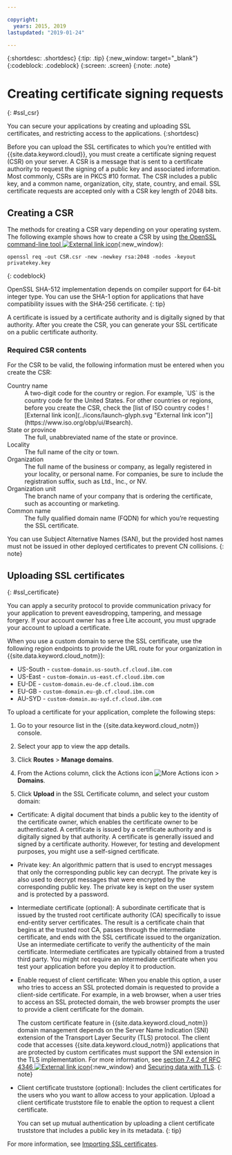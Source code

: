 ```yaml
---

copyright:
  years: 2015, 2019
lastupdated: "2019-01-24"

---
```


{:shortdesc: .shortdesc}
{:tip: .tip}
{:new_window: target="_blank"}
{:codeblock: .codeblock}
{:screen: .screen}
{:note: .note}

# Creating certificate signing requests
{: #ssl_csr}

You can secure your applications by creating and uploading SSL certificates, and restricting access to the applications.
{:shortdesc}

Before you can upload the SSL certificates to which you’re entitled with {{site.data.keyword.cloud}}, you must create a certificate signing request (CSR) on your server. A CSR is a message that is sent to a certificate authority to request the signing of a public key and associated information. Most commonly, CSRs are in PKCS #10 format. The CSR includes a public key, and a common name, organization, city, state, country, and email. SSL certificate requests are accepted only with a CSR key length of 2048 bits.

## Creating a CSR

The methods for creating a CSR vary depending on your operating system. The following example shows how to create a CSR by using [the OpenSSL command-line tool ![External link icon](../icons/launch-glyph.svg "External link icon")](http://www.openssl.org/){:new_window}:

```
openssl req -out CSR.csr -new -newkey rsa:2048 -nodes -keyout privatekey.key
```
{: codeblock}

OpenSSL SHA-512 implementation depends on compiler support for 64-bit integer type. You can use the SHA-1 option for applications that have compatibility issues with the SHA-256 certificate.
{: tip}

A certificate is issued by a certificate authority and is digitally signed by that authority. After you create the CSR, you can generate your SSL certificate on a public certificate authority.

### Required CSR contents

For the CSR to be valid, the following information must be entered when you create the CSR:

<dl>
<dt>Country name</dt>
<dd>A two-digit code for the country or region. For example, `US` is the country code for the United States. For other countries or regions, before you create the CSR, check the [list of ISO country codes ![External link icon](../icons/launch-glyph.svg "External link icon")](https://www.iso.org/obp/ui/#search).
</dd>
<dt>State or province</dt>
<dd>The full, unabbreviated name of the state or province.</dd>
<dt>Locality</dt>
<dd>The full name of the city or town.</dd>
<dt>Organization</dt>
<dd>The full name of the business or company, as legally registered in your locality, or personal name. For companies, be sure to include the registration suffix, such as Ltd., Inc., or NV.</dd>
<dt>Organization unit</dt>
<dd>The branch name of your company that is ordering the certificate, such as accounting or marketing.</dd>
<dt>Common name</dt>
<dd>The fully qualified domain name (FQDN) for which you’re requesting the SSL certificate.</dd>
</dl>

You can use Subject Alternative Names (SAN), but the provided host names must not be issued in other deployed certificates to prevent CN collisions.
{: note}

## Uploading SSL certificates
{: #ssl_certificate}

You can apply a security protocol to provide communication privacy for your application to prevent eavesdropping, tampering, and message forgery. If your account owner has a free Lite account, you must upgrade your account to upload a certificate.

When you use a custom domain to serve the SSL certificate, use the following region endpoints to provide the URL route for your organization in {{site.data.keyword.cloud_notm}}:

* US-South - `custom-domain.us-south.cf.cloud.ibm.com`
* US-East - `custom-domain.us-east.cf.cloud.ibm.com`
* EU-DE - `custom-domain.eu-de.cf.cloud.ibm.com`
* EU-GB - `custom-domain.eu-gb.cf.cloud.ibm.com`
* AU-SYD - `custom-domain.au-syd.cf.cloud.ibm.com`

To upload a certificate for your application, complete the following steps:

1. Go to your resource list in the {{site.data.keyword.cloud_notm}} console.

2. Select your app to view the app details.

3. Click **Routes** > **Manage domains**.

4. From the Actions column, click the Actions icon ![More Actions icon](../icons/action-menu-icon.svg) > **Domains**.

5. Click **Upload** in the SSL Certificate column, and select your custom domain:
  
  * Certificate: A digital document that binds a public key to the identity of the certificate owner, which enables the certificate owner to be authenticated. A certificate is issued by a certificate authority and is digitally signed by that authority. A certificate is generally issued and signed by a certificate authority. However, for testing and development purposes, you might use a self-signed certificate.
  * Private key: An algorithmic pattern that is used to encrypt messages that only the corresponding public key can decrypt. The private key is also used to decrypt messages that were encrypted by the corresponding public key. The private key is kept on the user system and is protected by a password.
  * Intermediate certificate (optional): A subordinate certificate that is issued by the trusted root certificate authority (CA) specifically to issue end-entity server certificates. The result is a certificate chain that begins at the trusted root CA, passes through the intermediate certificate, and ends with the SSL certificate issued to the organization. Use an intermediate certificate to verify the authenticity of the main certificate. Intermediate certificates are typically obtained from a trusted third party. You might not require an intermediate certificate when you test your application before you deploy it to production.
  * Enable request of client certificate: When you enable this option, a user who tries to access an SSL protected domain is requested to provide a client-side certificate. For example, in a web browser, when a user tries to access an SSL protected domain, the web browser prompts the user to provide a client certificate for the domain. 

    The custom certificate feature in {{site.data.keyword.cloud_notm}} domain management depends on the Server Name Indication (SNI) extension of the Transport Layer Security (TLS) protocol. The client code that accesses {{site.data.keyword.cloud_notm}} applications that are protected by custom certificates must support the SNI extension in the TLS implementation. For more information, see [section 7.4.2 of RFC 4346 ![External link icon](../icons/launch-glyph.svg "External link icon")](http://tools.ietf.org/html/rfc4346#section-7.4.2){:new_window} and [Securing data with TLS](/docs/get-support/appsectls.html).
    {: note}
  
  * Client certificate truststore (optional): Includes the client certificates for the users who you want to allow access to your application. Upload a client certificate truststore file to enable the option to request a client certificate.
  
    You can set up mutual authentication by uploading a client certificate truststore that includes a public key in its metadata.
    {: tip}

For more information, see [Importing SSL certificates](/docs/infrastructure/ssl-certificates/import-ssl-certificate.html#import-an-ssl-certificate).


